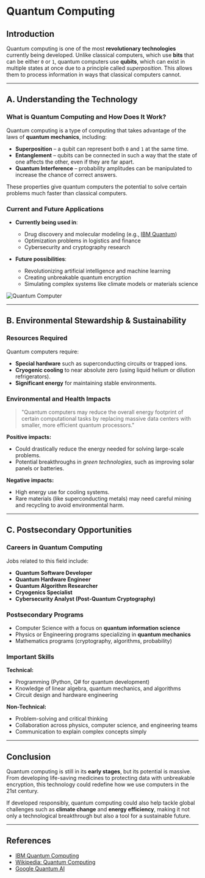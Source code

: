 # Quantum Computing  

## Introduction  
Quantum computing is one of the most **revolutionary technologies** currently being developed. Unlike classical computers, which use **bits** that can be either `0` or `1`, quantum computers use **qubits**, which can exist in multiple states at once due to a principle called *superposition*. This allows them to process information in ways that classical computers cannot.  

---

## A. Understanding the Technology  

### What is Quantum Computing and How Does It Work?  
Quantum computing is a type of computing that takes advantage of the laws of **quantum mechanics**, including:  

- **Superposition** – a qubit can represent both `0` and `1` at the same time.  
- **Entanglement** – qubits can be connected in such a way that the state of one affects the other, even if they are far apart.  
- **Quantum Interference** – probability amplitudes can be manipulated to increase the chance of correct answers.  

These properties give quantum computers the potential to solve certain problems much faster than classical computers.  

### Current and Future Applications  
- **Currently being used in**:  
  - Drug discovery and molecular modeling (e.g., [IBM Quantum](https://www.ibm.com/quantum))  
  - Optimization problems in logistics and finance  
  - Cybersecurity and cryptography research  

- **Future possibilities**:  
  - Revolutionizing artificial intelligence and machine learning  
  - Creating unbreakable quantum encryption  
  - Simulating complex systems like climate models or materials science  

![Quantum Computer](https://upload.wikimedia.org/wikipedia/commons/thumb/9/9a/Quantum_computer.jpg/640px-Quantum_computer.jpg)  

---

## B. Environmental Stewardship & Sustainability  

### Resources Required  
Quantum computers require:  
- **Special hardware** such as superconducting circuits or trapped ions.  
- **Cryogenic cooling** to near absolute zero (using liquid helium or dilution refrigerators).  
- **Significant energy** for maintaining stable environments.  

### Environmental and Health Impacts  

> "Quantum computers may reduce the overall energy footprint of certain computational tasks by replacing massive data centers with smaller, more efficient quantum processors."  

**Positive impacts:**  
- Could drastically reduce the energy needed for solving large-scale problems.  
- Potential breakthroughs in *green technologies*, such as improving solar panels or batteries.  

**Negative impacts:**  
- High energy use for cooling systems.  
- Rare materials (like superconducting metals) may need careful mining and recycling to avoid environmental harm.  

---

## C. Postsecondary Opportunities  

### Careers in Quantum Computing  
Jobs related to this field include:  
- **Quantum Software Developer**  
- **Quantum Hardware Engineer**  
- **Quantum Algorithm Researcher**  
- **Cryogenics Specialist**  
- **Cybersecurity Analyst (Post-Quantum Cryptography)**  

### Postsecondary Programs  
- Computer Science with a focus on **quantum information science**  
- Physics or Engineering programs specializing in **quantum mechanics**  
- Mathematics programs (cryptography, algorithms, probability)  

### Important Skills  
**Technical:**  
- Programming (Python, Q# for quantum development)  
- Knowledge of linear algebra, quantum mechanics, and algorithms  
- Circuit design and hardware engineering  

**Non-Technical:**  
- Problem-solving and critical thinking  
- Collaboration across physics, computer science, and engineering teams  
- Communication to explain complex concepts simply  

---

## Conclusion  
Quantum computing is still in its **early stages**, but its potential is massive. From developing life-saving medicines to protecting data with unbreakable encryption, this technology could redefine how we use computers in the 21st century.  

If developed responsibly, quantum computing could also help tackle global challenges such as **climate change** and **energy efficiency**, making it not only a technological breakthrough but also a tool for a sustainable future.  

---

## References  
- [IBM Quantum Computing](https://www.ibm.com/quantum)  
- [Wikipedia: Quantum Computing](https://en.wikipedia.org/wiki/Quantum_computing)  
- [Google Quantum AI](https://quantumai.google/) 
